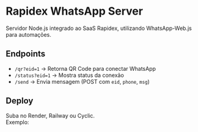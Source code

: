 # Rapidex WhatsApp Server
Servidor Node.js integrado ao SaaS Rapidex, utilizando WhatsApp-Web.js para automações.

## Endpoints
- `/qr?eid=1` → Retorna QR Code para conectar WhatsApp
- `/status?eid=1` → Mostra status da conexão
- `/send` → Envia mensagem (POST com `eid`, `phone`, `msg`)

## Deploy
Suba no Render, Railway ou Cyclic.  
Exemplo: